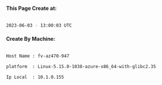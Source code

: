
   
#### This Page Create at:

```bash

2023-06-03 - 13:00:03 UTC

```

#### Create By Machine:

```bash

Host Name : fv-az470-947

platform  : Linux-5.15.0-1038-azure-x86_64-with-glibc2.35

Ip Local  : 10.1.0.155

```


